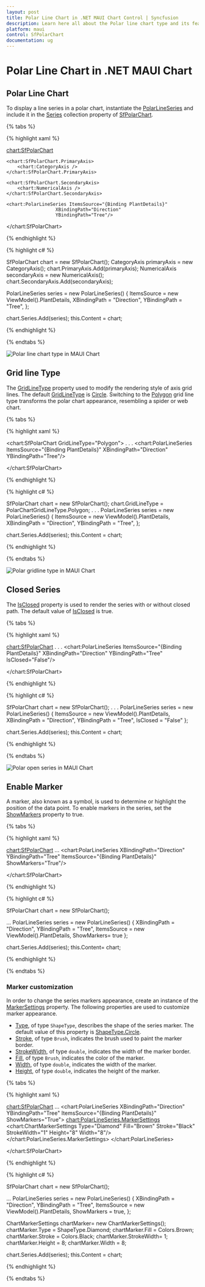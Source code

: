 ```yaml
---
layout: post
title: Polar Line Chart in .NET MAUI Chart Control | Syncfusion
description: Learn here all about the Polar line chart type and its features in the Syncfusion .NET MAUI Chart (SfPolarChart) control.
platform: maui
control: SfPolarChart
documentation: ug
---
```


# Polar Line Chart in .NET MAUI Chart

## Polar Line Chart

To display a line series in a polar chart, instantiate the [PolarLineSeries]() and include it in the [Series]() collection property of [SfPolarChart]().

{% tabs %}

{% highlight xaml %}

<chart:SfPolarChart>
    
    <chart:SfPolarChart.PrimaryAxis>
        <chart:CategoryAxis />
    </chart:SfPolarChart.PrimaryAxis>

    <chart:SfPolarChart.SecondaryAxis>
        <chart:NumericalAxis />
    </chart:SfPolarChart.SecondaryAxis>   

    <chart:PolarLineSeries ItemsSource="{Binding PlantDetails}"
					  XBindingPath="Direction"
					  YBindingPath="Tree"/>  

</chart:SfPolarChart>

{% endhighlight %}

{% highlight c# %}

SfPolarChart chart = new SfPolarChart();
CategoryAxis primaryAxis = new CategoryAxis();
chart.PrimaryAxis.Add(primaryAxis);
NumericalAxis secondaryAxis = new NumericalAxis();
chart.SecondaryAxis.Add(secondaryAxis);

PolarLineSeries series = new PolarLineSeries()
{
    ItemsSource = new ViewModel().PlantDetails,
    XBindingPath = "Direction",
    YBindingPath = "Tree",
};

chart.Series.Add(series);
this.Content = chart;

{% endhighlight %}

{% endtabs %}

![Polar line chart type in MAUI Chart](Chart-types_images/MAUI_polar_line_chart.png)

## Grid line Type

The [GridLineType]() property used to modify the rendering style of axis grid lines. The default [GridLineType]() is [Circle](). Switching to the [Polygon]() grid line type transforms the polar chart appearance, resembling a spider or web chart.

{% tabs %}

{% highlight xaml %}

<chart:SfPolarChart GridLineType="Polygon"> 
. . .
    <chart:PolarLineSeries ItemsSource="{Binding PlantDetails}"
					  XBindingPath="Direction"
					  YBindingPath="Tree"/>  

</chart:SfPolarChart>

{% endhighlight %}

{% highlight c# %}

SfPolarChart chart = new SfPolarChart();
chart.GridLineType = PolarChartGridLineType.Polygon;
. . .
PolarLineSeries series = new PolarLineSeries()
{
    ItemsSource = new ViewModel().PlantDetails,
    XBindingPath = "Direction",
    YBindingPath = "Tree",
};

chart.Series.Add(series);
this.Content = chart;

{% endhighlight %}

{% endtabs %}

![Polar gridline type in MAUI Chart](Chart-types_images/MAUI_polar_line_gridline.png)

## Closed Series

The [IsClosed]() property is used to render the series with or without closed path. The default value of [IsClosed]() is true.

{% tabs %}

{% highlight xaml %}

<chart:SfPolarChart> 
. . .
    <chart:PolarLineSeries ItemsSource="{Binding PlantDetails}"
					  XBindingPath="Direction"
					  YBindingPath="Tree"
                      IsClosed="False"/>  

</chart:SfPolarChart>

{% endhighlight %}

{% highlight c# %}

SfPolarChart chart = new SfPolarChart();
. . .
PolarLineSeries series = new PolarLineSeries()
{
    ItemsSource = new ViewModel().PlantDetails,
    XBindingPath = "Direction",
    YBindingPath = "Tree",
    IsClosed = "False"
};

chart.Series.Add(series);
this.Content = chart;

{% endhighlight %}

{% endtabs %}

![Polar open series in MAUI Chart](Chart-types_images/MAUI_polar_line_IsClosed.png)

## Enable Marker

A marker, also known as a symbol, is used to determine or highlight the position of the data point. To enable markers in the series, set the [ShowMarkers]() property to true.

{% tabs %}

{% highlight xaml %}

<chart:SfPolarChart>
...
 <chart:PolarLineSeries XBindingPath="Direction"
                   YBindingPath="Tree"
                   ItemsSource="{Binding PlantDetails}"
                   ShowMarkers="True"/>

</chart:SfPolarChart>

{% endhighlight %}

{% highlight c# %}

SfPolarChart chart = new SfPolarChart();

...
PolarLineSeries series = new PolarLineSeries()
{
    XBindingPath = "Direction",
    YBindingPath = "Tree",
    ItemsSource = new ViewModel().PlantDetails,
    ShowMarkers= true
 };

chart.Series.Add(series);
this.Content= chart;

{% endhighlight %}

{% endtabs %}

### Marker customization

In order to change the series markers appearance, create an instance of the [MarkerSettings]() property. The following properties are used to customize marker appearance.

* [Type](), of type `ShapeType`, describes the shape of the series marker. The default value of this property is [ShapeType.Circle]().
* [Stroke](), of type `Brush`, indicates the brush used to paint the marker border.
* [StrokeWidth](), of type `double`, indicates the width of the marker border.
* [Fill](), of type `Brush`, indicates the color of the marker.
* [Width](), of type `double`, indicates the width of the marker.
* [Height](), of type `double`, indicates the height of the marker.

{% tabs %}

{% highlight xaml %}

<chart:SfPolarChart>
...
 <chart:PolarLineSeries XBindingPath="Direction"
                   YBindingPath="Tree"
                   ItemsSource="{Binding PlantDetails}"
                   ShowMarkers="True">
    <chart:PolarLineSeries.MarkerSettings>
        <chart:ChartMarkerSettings Type="Diamond"
                                   Fill="Brown"
                                   Stroke="Black"
                                   StrokeWidth="1"
                                   Height="8"
                                   Width="8"/>
    </chart:PolarLineSeries.MarkerSettings>
 </chart:PolarLineSeries>

</chart:SfPolarChart>

{% endhighlight %}

{% highlight c# %}

SfPolarChart chart = new SfPolarChart();

...
PolarLineSeries series = new PolarLineSeries()
{
   XBindingPath = "Direction",
   YBindingPath = "Tree",
   ItemsSource = new ViewModel().PlantDetails,
   ShowMarkers = true,
 };

ChartMarkerSettings chartMarker= new ChartMarkerSettings();
        chartMarker.Type = ShapeType.Diamond;
        chartMarker.Fill = Colors.Brown;
        chartMarker.Stroke = Colors.Black;
        chartMarker.StrokeWidth= 1;
        chartMarker.Height = 8;
        chartMarker.Width = 8;


chart.Series.Add(series);
this.Content = chart;

{% endhighlight %}

{% endtabs %}